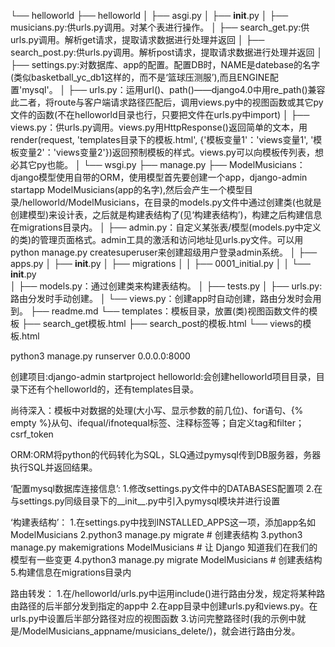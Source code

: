 └── helloworld
    ├── helloworld
    │   ├── asgi.py
    │   ├── __init__.py
    │   ├── musicians.py:供urls.py调用。对某个表进行操作。
    │   ├── search_get.py:供urls.py调用。解析get请求，提取请求数据进行处理并返回
    │   ├── search_post.py:供urls.py调用。解析post请求，提取请求数据进行处理并返回
    │   ├── settings.py:对数据库、app的配置。配置DB时，NAME是datebase的名字(类似basketball_yc_db1这样的，而不是‘篮球压测服’),而且ENGINE配置'mysql'。
    │   ├── urls.py：运用url()、path()——django4.0中用re_path()兼容此二者，将route与客户端请求路径匹配后，调用views.py中的视图函数或其它py文件的函数(不在helloworld目录也行，只要把文件在urls.py中import)
    │   ├── views.py：供urls.py调用。views.py用HttpResponse()返回简单的文本，用render(request, 'templates目录下的模板.html', {'模板变量1'：'views变量1', '模板变量2'：'views变量2'})返回预制模板的样式。views.py可以向模板传列表，想必其它py也能。
    │   └── wsgi.py
    ├── manage.py
    ├── ModelMusicians：django模型使用自带的ORM，使用模型首先要创建一个app，django-admin startapp ModelMusicians(app的名字),然后会产生一个模型目录/helloworld/ModelMusicians，在目录的models.py文件中通过创建类(也就是创建模型)来设计表，之后就是构建表结构了(见‘构建表结构’)，构建之后构建信息在migrations目录内。
    │   ├── admin.py：自定义某张表/模型(models.py中定义的类)的管理页面格式。admin工具的激活和访问地址见urls.py文件。可以用python manage.py createsuperuser来创建超级用户登录admin系统。
    │   ├── apps.py
    │   ├── __init__.py
    │   ├── migrations
    │   │   ├── 0001_initial.py
    │   │   └── __init__.py  
    │   ├── models.py：通过创建类来构建表结构。
    │   ├── tests.py
    │   ├── urls.py:路由分发时手动创建。
    │   └── views.py：创建app时自动创建，路由分发时会用到。
    ├── readme.md
    └── templates：模板目录，放置(类)视图函数文件的模板
        ├── search_get模板.html
        ├── search_post的模板.html
        └── views的模板.html
        



python3 manage.py runserver 0.0.0.0:8000

创建项目:django-admin startproject helloworld:会创建helloworld项目目录，目录下还有个helloworld的，还有templates目录。



尚待深入：模板中对数据的处理(大小写、显示参数的前几位)、for语句、{% empty %}从句、ifequal/ifnotequal标签、注释标签等；自定义tag和filter；csrf_token



ORM:ORM将python的代码转化为SQL，SLQ通过pymysql传到DB服务器，务器执行SQL并返回结果。


‘配置mysql数据库连接信息’:
1.修改settings.py文件中的DATABASES配置项
2.在与settings.py同级目录下的__init__.py中引入pymysql模块并进行设置


‘构建表结构’：
1.在settings.py中找到INSTALLED_APPS这一项，添加app名如ModelMusicians
2.python3 manage.py migrate   # 创建表结构
3.python3 manage.py makemigrations ModelMusicians  # 让 Django 知道我们在我们的模型有一些变更
4.python3 manage.py migrate ModelMusicians   # 创建表结构
5.构建信息在migrations目录内

路由转发：
1.在/helloworld/urls.py中运用include()进行路由分发，规定将某种路由路径的后半部分发到指定的app中
2.在app目录中创建urls.py和views.py。在urls.py中设置后半部分路径对应的视图函数
3.访问完整路径时(我的示例中就是/ModelMusicians_appname/musicians_delete/)，就会进行路由分发。